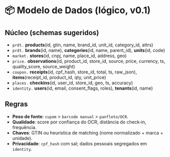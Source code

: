 # 📦 Modelo de Dados (lógico, v0.1)

## Núcleo (schemas sugeridos)
- `prdt.` **products**(id, gtin, name, brand_id, unit_id, category_id, attrs)
- `prdt.` **brands**(id, name), **categories**(id, name, parent_id), **units**(id, code)
- `market.` **stores**(id, cnpj, name, place_id, address, geo)
- `price.` **observations**(id, product_id, store_id, source, price, currency, ts, quality_score, source_weight)
- `coupon.` **receipts**(id, cpf_hash, store_id, total, ts, raw_json), **items**(receipt_id, product_id, qty, unit_price)
- `places.` **checkins**(id, user_id, store_id, geo, ts, accuracy)
- `identity.` **users**(id, email, consent_flags, roles), **tenants**(id, name)

## Regras
- **Peso de fonte**: `cupom` > `barcode manual` > `panfleto/OCR`.
- **Qualidade**: score por confiança do OCR, distância do check‑in, frequência.
- **Chaves**: GTIN ou heurística de matching (nome normalizado + marca + unidade).
- **Privacidade**: `cpf_hash` com sal; dados pessoais segregados em `identity`.
